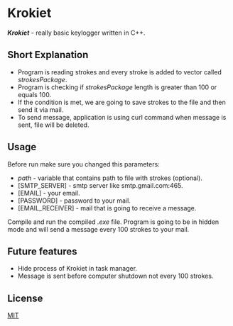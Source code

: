 # Krokiet

*__Krokiet__* - really basic keylogger written in C++.

## Short Explanation

* Program is reading strokes and every stroke is added to vector called *strokesPackage*.
* Program is checking if *strokesPackage* length is greater than 100 or equals 100.
* If the condition is met, we are going to save strokes to the file and then send it via mail.
* To send message, application is using curl command when message is sent, file will be deleted.

## Usage

Before run make sure you changed this parameters:

- *path* - variable that contains path to file with strokes (optional). 
- [SMTP_SERVER] - smtp server like smtp.gmail.com:465.
- [EMAIL] - your email.
- [PASSWORD] - password to your mail.
- [EMAIL_RECEIVER] - mail that is going to receive a message.

Compile and run the compiled *.exe* file. Program is going to be in hidden mode and will send a message every 100 strokes to your mail.

## Future features

* Hide process of Krokiet in task manager.
* Message is sent before computer shutdown not every 100 strokes.

## License
[MIT](https://choosealicense.com/licenses/mit/)
